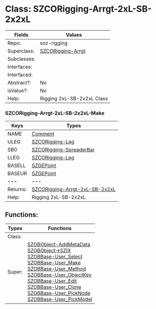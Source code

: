 
# Class:	SZCORigging-Arrgt-2xL-SB-2x2xL

| Fields | Values |
| --------- | --------- |
| Repo: | soz-rigging |
| Superclass: | [SZCORigging-Arrgt](SZCORigging-Arrgt.html) |
| Subclasses: |  |
| Interfaces: |  |
| Interfaced: |  |
| Abstract?: | No |
| isValue?: | No |
| Help: | Rigging 2xL-SB-2x2xL Class |

### SZCORigging-Arrgt-2xL-SB-2x2xL-Make

| Keys | Types |
| --------- | --------- |
| NAME | [Comment](Comment.html) |
| ULEG | [SZCORigging-Leg](SZCORigging-Leg.html) |
| SB0 | [SZCORigging-SpreaderBar](SZCORigging-SpreaderBar.html) |
| LLEG | [SZCORigging-Leg](SZCORigging-Leg.html) |
| BASELL | [SZGEPoint](SZGEPoint.html) |
| BASEUR | [SZGEPoint](SZGEPoint.html) |
| **---** | **---** |
| Returns: | [SZCORigging-Arrgt-2xL-SB-2x2xL](SZCORigging-Arrgt-2xL-SB-2x2xL.html) |
| Help: | Rigging 2xL-SB-2x2xL |


## Functions:

| Types | Functions |
| --------- | --------- |
| Class: |  |
| Super: | [SZOBObject-AddMetaData](SZOBObject.html) <br> [SZOBObject->SZIX](SZOBObject.html) <br> [SZOBBase-User_Select](SZOBBase.html) <br> [SZOBBase-User_Make](SZOBBase.html) <br> [SZOBBase-User_Method](SZOBBase.html) <br> [SZOBBase-User_ObjectKey](SZOBBase.html) <br> [SZOBBase-User_Edit](SZOBBase.html) <br> [SZOBBase-User_Clone](SZOBBase.html) <br> [SZOBBase-User_PickNode](SZOBBase.html) <br> [SZOBBase-User_PickModel](SZOBBase.html) |


